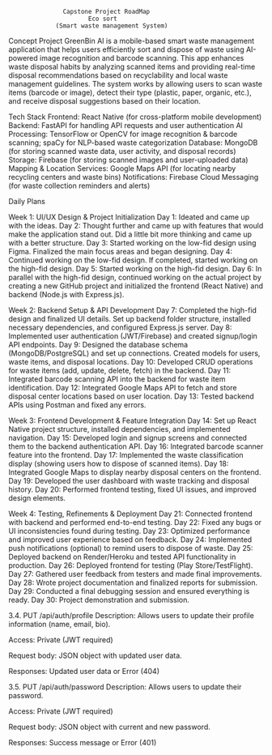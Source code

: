                    Capstone Project RoadMap
                          Eco sort
                 (Smart waste management System)
Concept
Project GreenBin AI is a mobile-based smart waste management application that helps users efficiently sort and dispose of waste using AI-powered image recognition and barcode scanning. This app enhances waste disposal habits by analyzing scanned items and providing real-time disposal recommendations based on recyclability and local waste management guidelines.
                   The system works by allowing users to scan waste items (barcode or image), detect their type (plastic, paper, organic, etc.), and receive disposal suggestions based on their location. 

Tech Stack 
Frontend: React Native (for cross-platform mobile development)
Backend: FastAPI  for handling API requests and user authentication
AI Processing: TensorFlow or OpenCV for image recognition & barcode scanning; spaCy for NLP-based waste categorization
Database: MongoDB (for storing scanned waste data, user activity, and disposal records)
Storage: Firebase (for storing scanned images and user-uploaded data)
Mapping & Location Services: Google Maps API (for locating nearby recycling centers and waste bins)
Notifications: Firebase Cloud Messaging (for waste collection reminders and alerts)

Daily Plans


Week 1: UI/UX Design & Project Initialization
Day 1: Ideated and came up with the ideas.
Day 2: Thought further and came up with features that would make the application stand out. Did a little bit more thinking and came up with a better structure.
Day 3: Started working on the low-fid design using Figma. Finalized the main focus areas and began designing.
Day 4: Continued working on the low-fid design. If completed, started working on the high-fid design.
Day 5: Started working on the high-fid design.
Day 6: In parallel with the high-fid design, continued working on the actual project by creating a new GitHub project and initialized the frontend (React Native) and backend (Node.js with Express.js).

Week 2: Backend Setup & API Development
Day 7: Completed the high-fid design and finalized UI details. Set up backend folder structure, installed necessary dependencies, and configured Express.js server.
Day 8: Implemented user authentication (JWT/Firebase) and created signup/login API endpoints.
Day 9: Designed the database schema (MongoDB/PostgreSQL) and set up connections. Created models for users, waste items, and disposal locations.
Day 10: Developed CRUD operations for waste items (add, update, delete, fetch) in the backend.
Day 11: Integrated barcode scanning API into the backend for waste item identification.
Day 12: Integrated Google Maps API to fetch and store disposal center locations based on user location.
Day 13: Tested backend APIs using Postman and fixed any errors.

Week 3: Frontend Development & Feature Integration
Day 14: Set up React Native project structure, installed dependencies, and implemented navigation.
Day 15: Developed login and signup screens and connected them to the backend authentication API.
Day 16: Integrated barcode scanner feature into the frontend.
Day 17: Implemented the waste classification display (showing users how to dispose of scanned items).
Day 18: Integrated Google Maps to display nearby disposal centers on the frontend.
Day 19: Developed the user dashboard with waste tracking and disposal history.
Day 20: Performed frontend testing, fixed UI issues, and improved design elements.

Week 4: Testing, Refinements & Deployment
Day 21: Connected frontend with backend and performed end-to-end testing.
Day 22: Fixed any bugs or UI inconsistencies found during testing.
Day 23: Optimized performance and improved user experience based on feedback.
Day 24: Implemented push notifications (optional) to remind users to dispose of waste.
Day 25: Deployed backend on Render/Heroku and tested API functionality in production.
Day 26: Deployed frontend for testing (Play Store/TestFlight).
Day 27: Gathered user feedback from testers and made final improvements.
Day 28: Wrote project documentation and finalized reports for submission.
Day 29: Conducted a final debugging session and ensured everything is ready.
Day 30: Project demonstration and submission.



3.4. PUT /api/auth/profile Description: Allows users to update their profile information (name, email, bio).

Access: Private (JWT required)

Request body: JSON object with updated user data.

Responses: Updated user data or Error (404)

3.5. PUT /api/auth/password Description: Allows users to update their password.

Access: Private (JWT required)

Request body: JSON object with current and new password.

Responses: Success message or Error (401)

